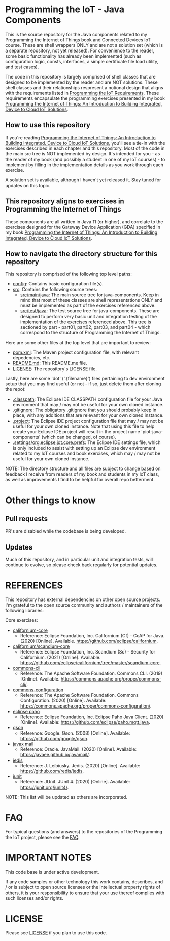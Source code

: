 # Programming the IoT - Java Components
This is the source repository for the Java components related to my Programming the Internet of Things book and Connected Devices IoT course. These are shell wrappers ONLY and are not a solution set (which is a separate repository, not yet released). For convenience to the reader, some basic functionality has already been implemented (such as configuration logic, consts, interfaces, a simple certificate file load utility, and test cases).

The code in this repository is largely comprised of shell classes that are designed to be implemented by the reader and are NOT solutions. These shell classes and their relationships respresent a notional design that aligns with the requirements listed in [Programming the IoT Requirements](https://github.com/orgs/programming-the-iot/projects/1). These requirements encapsulate the programming exercises presented in my book [Programming the Internet of Things: An Introduction to Building Integrated, Device to Cloud IoT Solutions](https://learning.oreilly.com/library/view/programming-the-internet/9781492081401).

## How to use this repository
If you're reading [Programming the Internet of Things: An Introduction to Building Integrated, Device to Cloud IoT Solutions](https://learning.oreilly.com/library/view/programming-the-internet/9781492081401), you'll see a tie-in with the exercises described in each chapter and this repository. Most of the code in the main src tree is NOT implemented by design. It's intended for you - as the reader of my book (and possibly a student in one of my IoT courses) - to implement by filling in the implementation details as you work through each exercise.

A solution set is available, although I haven't yet released it. Stay tuned for updates on this topic.

## This repository aligns to exercises in Programming the Internet of Things
These components are all written in Java 11 (or higher), and correlate to the exercises designed for the Gateway Device Application (GDA) specified in my book [Programming the Internet of Things: An Introduction to Building Integrated, Device to Cloud IoT Solutions](https://learning.oreilly.com/library/view/programming-the-internet/9781492081401).

## How to navigate the directory structure for this repository
This repository is comprised of the following top level paths:
- [config](https://github.com/programming-the-iot/java-components/tree/default/config): Contains basic configuration file(s).
- [src](https://github.com/programming-the-iot/java-components/tree/default/src): Contains the following source trees:
  - [src/main/java](https://github.com/programming-the-iot/java-components/tree/default/src/main/java): The main source tree for java-components. Keep in mind that most of these classes are shell representations ONLY and must be implemented as part of the exercises referenced above.
  - [src/test/java](https://github.com/programming-the-iot/java-components/tree/default/src/test/java): The test source tree for java-components. These are designed to perform very basic unit and integration testing of the implementation of the exercises referenced above. This tree is sectioned by part - part01, part02, part03, and part04 - which correspond to the structure of Programming the Internet of Things.

Here are some other files at the top level that are important to review:
- [pom.xml](https://github.com/programming-the-iot/java-components/blob/default/pom.xml): The Maven project configuration file, with relevant depedencies, etc.
- [README.md](https://github.com/programming-the-iot/java-components/blob/default/README.md): This README.me file.
- [LICENSE](https://github.com/programming-the-iot/java-components/blob/default/LICENSE): The repository's LICENSE file.

Lastly, here are some 'dot' ('.{filename}') files pertaining to dev environment setup that you may find useful (or not - if so, just delete them after cloning the repo):
- [.classpath](https://github.com/programming-the-iot/java-components/blob/default/.classpath): The Eclipse IDE CLASSPATH configuration file for your Java environment that may / may not be useful for your own cloned instance.
- [.gitignore](https://github.com/programming-the-iot/java-components/blob/default/.gitignore): The obligatory .gitignore that you should probably keep in place, with any additions that are relevant for your own cloned instance.
- [.project](https://github.com/programming-the-iot/java-components/blob/default/.project): The Eclipse IDE project configuration file that may / may not be useful for your own cloned instance. Note that using this file to help create your Eclipse IDE project will result in the project name 'piot-java-components' (which can be changed, of course).
- [.settings/org.eclipse.jdt.core.prefs](https://github.com/programming-the-iot/java-components/blob/default/.settings/org.eclipse.jdt.core.prefs): The Eclipse IDE settings file, which is only included to assist with setting up an Eclipse dev environment related to my IoT courses and book exercises, which may / may not be useful for your own cloned instance.

NOTE: The directory structure and all files are subject to change based on feedback I receive from readers of my book and students in my IoT class, as well as improvements I find to be helpful for overall repo betterment.

# Other things to know

## Pull requests
PR's are disabled while the codebase is being developed.

## Updates
Much of this repository, and in particular unit and integration tests, will continue to evolve, so please check back regularly for potential updates.

# REFERENCES
This repository has external dependencies on other open source projects. I'm grateful to the open source community and authors / maintainers of the following libraries:

Core exercises:

- [californium-core](https://github.com/eclipse/californium)
  - Reference: Eclipse Foundation, Inc. Californium (Cf) - CoAP for Java. (2020) [Online]. Available. https://github.com/eclipse/californium.
- [californium/scandium-core](https://github.com/eclipse/californium/tree/master/scandium-core)
  - Reference: Eclipse Foundation, Inc. Scandium (Sc) - Security for Californium. (2021) [Online]. Available. https://github.com/eclipse/californium/tree/master/scandium-core.
- [commons-cli](https://commons.apache.org/proper/commons-cli/)
  - Reference: The Apache Software Foundation. Commons CLI. (2019) [Online]. Available. https://commons.apache.org/proper/commons-cli/.
- [commons-configuration](commons.apache.org/proper/commons-configuration/)
  - Reference: The Apache Software Foundation. Commons Configuration. (2020) [Online]. Available: https://commons.apache.org/proper/commons-configuration/.
- [eclipse paho](https://www.eclipse.org/paho/)
  - Reference: Eclipse Foundation, Inc. Eclipse Paho Java Client. (2020) [Online]. Available: https://github.com/eclipse/paho.mqtt.java.
- [gson](https://github.com/google/gson)
  - Reference: Google. Gson. (2008) [Online]. Available: https://github.com/google/gson.
- [javax mail](https://javaee.github.io/javamail/)
  - Reference: Oracle. JavaMail. (2020) [Online]. Available: https://javaee.github.io/javamail/.
- [jedis](https://github.com/redis/jedis)
  - Reference: J. Leibiusky. Jedis. (2020) [Online]. Available: https://github.com/redis/jedis.
- [junit](https://github.com/junit-team/junit4/)
  - Reference: JUnit. JUnit 4. (2020) [Online]. Available: https://junit.org/junit4/.

NOTE: This list will be updated as others are incorporated.

# FAQ
For typical questions (and answers) to the repositories of the Programming the IoT project, please see the [FAQ](https://github.com/programming-the-iot/book-exercise-tasks/blob/default/FAQ.md).

# IMPORTANT NOTES
This code base is under active development.

If  any  code  samples  or  other  technology  this  work  contains, describes, and / or is  subject  to  open  source licenses  or  the  intellectual  property  rights  of  others,  it  is  your  responsibility  to  ensure  that  your  use thereof complies with such licenses and/or rights.

# LICENSE
Please see [LICENSE](https://github.com/programming-the-iot/java-components/blob/default/LICENSE) if you plan to use this code.
